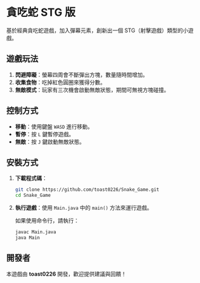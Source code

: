 # 貪吃蛇 STG 版

基於經典貪吃蛇遊戲，加入彈幕元素，創新出一個 STG（射擊遊戲）類型的小遊戲。

## 遊戲玩法
1. **閃避障礙**：螢幕四周會不斷彈出方塊，數量隨時間增加。
2. **收集食物**：吃掉紅色圓圈來獲得分數。
3. **無敵模式**：玩家有三次機會啟動無敵狀態，期間可無視方塊碰撞。

## 控制方式
- **移動**：使用鍵盤 `WASD` 進行移動。
- **暫停**：按 `L` 鍵暫停遊戲。
- **無敵**：按 `J` 鍵啟動無敵狀態。

## 安裝方式
1. **下載程式碼**：
   ```sh
   git clone https://github.com/toast0226/Snake_Game.git
   cd Snake_Game
   ```
2. **執行遊戲**：使用 `Main.java` 中的 `main()` 方法來運行遊戲。
   
   如果使用命令行，請執行：
   ```sh
   javac Main.java
   java Main
   ```

## 開發者
本遊戲由 **toast0226** 開發，歡迎提供建議與回饋！